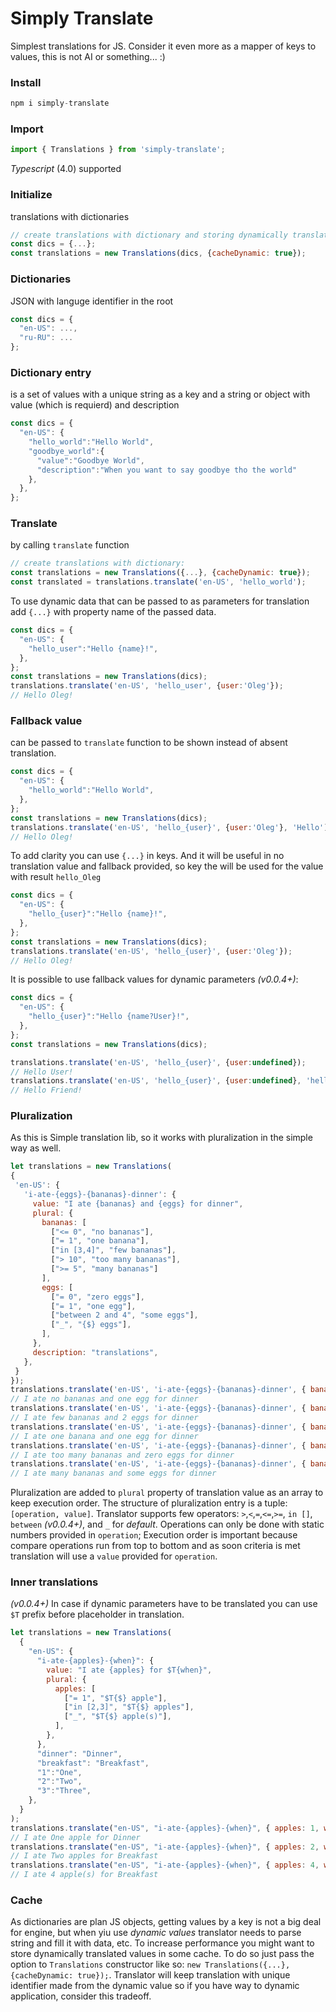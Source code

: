 # Simply Translate
Simplest translations for JS. Consider it even more as a mapper of keys to values, this is not AI or something... :)

### Install
```javascript
npm i simply-translate
```
### Import
```javascript
import { Translations } from 'simply-translate';
```
*Typescript* (4.0) supported

### Initialize
translations with dictionaries
```javascript
// create translations with dictionary and storing dynamically translated values:
const dics = {...};
const translations = new Translations(dics, {cacheDynamic: true});
```

### Dictionaries
JSON with languge identifier in the root
```javascript
const dics = {
  "en-US": ...,
  "ru-RU": ...
};
```

### Dictionary entry
is a set of values with a unique string as a key and a string or object with value (which is requierd) and description
```javascript
const dics = {
  "en-US": {
    "hello_world":"Hello World",
    "goodbye_world":{
      "value":"Goodbye World",
      "description":"When you want to say goodbye tho the world"
    },
  },
};
```
### Translate
by calling `translate` function
```javascript
// create translations with dictionary:
const translations = new Translations({...}, {cacheDynamic: true});
const translated = translations.translate('en-US', 'hello_world');
```
To use dynamic data that can be passed to as parameters for translation add `{...}` with property name of the passed data.
```javascript
const dics = {
  "en-US": {
    "hello_user":"Hello {name}!",
  },
};
const translations = new Translations(dics);
translations.translate('en-US', 'hello_user', {user:'Oleg'});
// Hello Oleg!
```
### Fallback value
can be passed to `translate` function to be shown instead of absent translation.
```javascript
const dics = {
  "en-US": {
    "hello_world":"Hello World",
  },
};
const translations = new Translations(dics);
translations.translate('en-US', 'hello_{user}', {user:'Oleg'}, 'Hello');
// Hello Oleg!
```
To add clarity you can use `{...}` in keys.
And it will be useful in no translation value and fallback provided, so key the will be used for the value with result `hello_Oleg`
```javascript
const dics = {
  "en-US": {
    "hello_{user}":"Hello {name}!",
  },
};
const translations = new Translations(dics);
translations.translate('en-US', 'hello_{user}', {user:'Oleg'});
// Hello Oleg!
```
It is possible to use fallback values for dynamic parameters _(v0.0.4+)_:
```javascript
const dics = {
  "en-US": {
    "hello_{user}":"Hello {name?User}!",
  },
};
const translations = new Translations(dics);

translations.translate('en-US', 'hello_{user}', {user:undefined});
// Hello User!
translations.translate('en-US', 'hello_{user}', {user:undefined}, 'hello_{user?Friend}');
// Hello Friend!
```
### Pluralization
As this is Simple translation lib, so it works with pluralization in the simple way as well.
```javascript
let translations = new Translations(
{
 'en-US': {
   'i-ate-{eggs}-{bananas}-dinner': {
     value: "I ate {bananas} and {eggs} for dinner",
     plural: {
       bananas: [
         ["<= 0", "no bananas"],
         ["= 1", "one banana"],
         ["in [3,4]", "few bananas"],
         ["> 10", "too many bananas"],
         [">= 5", "many bananas"]
       ],
       eggs: [
         ["= 0", "zero eggs"],
         ["= 1", "one egg"],
         ["between 2 and 4", "some eggs"],
         ["_", "{$} eggs"],
       ],
     },
     description: "translations",
   },
 }
});
translations.translate('en-US', 'i-ate-{eggs}-{bananas}-dinner', { bananas: 0, eggs: 1 });
// I ate no bananas and one egg for dinner
translations.translate('en-US', 'i-ate-{eggs}-{bananas}-dinner', { bananas: 3, eggs: 2 });
// I ate few bananas and 2 eggs for dinner
translations.translate('en-US', 'i-ate-{eggs}-{bananas}-dinner', { bananas: 1, eggs: 1 });
// I ate one banana and one egg for dinner
translations.translate('en-US', 'i-ate-{eggs}-{bananas}-dinner', { bananas: 11, eggs: 0 });
// I ate too many bananas and zero eggs for dinner
translations.translate('en-US', 'i-ate-{eggs}-{bananas}-dinner', { bananas: 6, eggs: 3 });
// I ate many bananas and some eggs for dinner
```
Pluralization are added to `plural` property of translation value as an array to keep execution order.
The structure of pluralization entry is a tuple: `[operation, value]`.
Translator supports few operators: `>`,`<`,`=`,`<=`,`>=`, `in []`, `between` _(v0.0.4+)_, and `_` for _default_. Operations can only be done with static numbers provided in `operation`;
Execution order is important because compare operations run from top to bottom and as soon criteria is met translation will use a `value` provided for `operation`.

### Inner translations
_(v0.0.4+)_ In case if dynamic parameters have to be translated you can use `$T` prefix before placeholder in translation.
```javascript
let translations = new Translations(
  {
    "en-US": {
      "i-ate-{apples}-{when}": {
        value: "I ate {apples} for $T{when}",
        plural: {
          apples: [
            ["= 1", "$T{$} apple"],
            ["in [2,3]", "$T{$} apples"],
            ["_", "$T{$} apple(s)"],
          ],
        },
      },
      "dinner": "Dinner",
      "breakfast": "Breakfast",
      "1":"One",
      "2":"Two",
      "3":"Three",
    },
  }
);
translations.translate("en-US", "i-ate-{apples}-{when}", { apples: 1, when: "dinner" });
// I ate One apple for Dinner
translations.translate("en-US", "i-ate-{apples}-{when}", { apples: 2, when: "breakfast" });
// I ate Two apples for Breakfast
translations.translate("en-US", "i-ate-{apples}-{when}", { apples: 4, when: "breakfast" });
// I ate 4 apple(s) for Breakfast
```

### Cache
As dictionaries are plan JS objects, getting values by a key is not a big deal for engine, but when yiu use *dynamic values* translator needs to parse string and fill it with data, etc. To increase performance you might want to store dynamically translated values in some cache.
To do so just pass the option to `Translations` constructor like so: `new Translations({...}, {cacheDynamic: true});`. 
Translator will keep translation with unique identifier made from the dynamic value so if you have way to dynamic application, consider this tradeoff.

